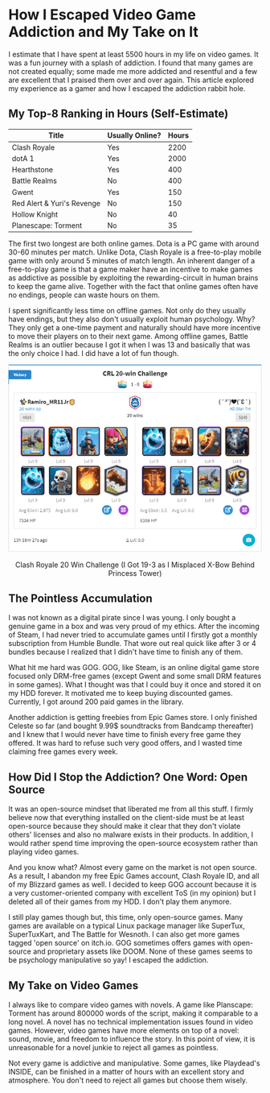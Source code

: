 # How I Escaped Video Game Addiction and My Take on It

I estimate that I have spent at least 5500 hours in my life on video games. It was a fun journey with a splash of addiction. I found that many games are not created equally; some made me more addicted and resentful and a few are excellent that I praised them over and over again. This article explored my experience as a gamer and how I escaped the addiction rabbit hole.

## My Top-8 Ranking in Hours (Self-Estimate)

| Title                      | Usually Online? | Hours |
| -------------------------- | --------------- | ----- |
| Clash Royale               | Yes             | 2200  |
| dotA 1                     | Yes             | 2000  |
| Hearthstone                | Yes             | 400   |
| Battle Realms              | No              | 400   |
| Gwent                      | Yes             | 150   |
| Red Alert & Yuri's Revenge | No              | 150   |
| Hollow Knight              | No              | 40    |
| Planescape: Torment        | No              | 35    |

The first two longest are both online games. Dota is a PC game with around 30-60 minutes per match. Unlike Dota, Clash Royale is a free-to-play mobile game with only around 5 minutes of match length. An inherent danger of a free-to-play game is that a game maker have an incentive to make games as addictive as possible by exploiting the rewarding-circuit in human brains to keep the game alive. Together with the fact that online games often have no endings, people can waste hours on them.

I spent significantly less time on offline games. Not only do they usually have endings, but they also don't usually exploit human psychology. Why? They only get a one-time payment and naturally should have more incentive to move their players on to their next game. Among offline games, Battle Realms is an outlier because I got it when I was 13 and basically that was the only choice I had. I did have a lot of fun though.

![clash royale 19-3 result](https://raw.githubusercontent.com/tkiat/my-writings-public/main/blog-data/image/cr-19_3.png)

<center>Clash Royale 20 Win Challenge (I Got 19-3 as I Misplaced X-Bow Behind Princess Tower)</center>

## The Pointless Accumulation

I was not known as a digital pirate since I was young. I only bought a genuine game in a box and was very proud of my ethics. After the incoming of Steam, I had never tried to accumulate games until I firstly got a monthly subscription from Humble Bundle. That wore out real quick like after 3 or 4 bundles because I realized that I didn't have time to finish any of them.

What hit me hard was GOG. GOG, like Steam, is an online digital game store focused only DRM-free games (except Gwent and some small DRM features in some games). What I thought was that I could buy it once and stored it on my HDD forever. It motivated me to keep buying discounted games. Currently, I got around 200 paid games in the library.

Another addiction is getting freebies from Epic Games store. I only finished Celeste so far (and bought 9.99$ soundtracks from Bandcamp thereafter) and I knew that I would never have time to finish every free game they offered. It was hard to refuse such very good offers, and I wasted time claiming free games every week.

## How Did I Stop the Addiction? One Word: Open Source

It was an open-source mindset that liberated me from all this stuff. I firmly believe now that everything installed on the client-side must be at least open-source because they should make it clear that they don't violate others' licenses and also no malware exists in their products. In addition, I would rather spend time improving the open-source ecosystem rather than playing video games.

And you know what? Almost every game on the market is not open source. As a result, I abandon my free Epic Games account, Clash Royale ID, and all of my Blizzard games as well. I decided to keep GOG account because it is a very customer-oriented company with excellent ToS (in my opinion) but I deleted all of their games from my HDD. I don't play them anymore.

I still play games though but, this time, only open-source games. Many games are available on a typical Linux package manager like SuperTux, SuperTuxKart, and The Battle for Wesnoth. I can also get more games tagged 'open source' on itch.io. GOG sometimes offers games with open-source and proprietary assets like DOOM. None of these games seems to be psychology manipulative so yay! I escaped the addiction.

## My Take on Video Games

I always like to compare video games with novels. A game like Planscape: Torment has around 800000 words of the script, making it comparable to a long novel. A novel has no technical implementation issues found in video games. However, video games have more elements on top of a novel: sound, movie, and freedom to influence the story. In this point of view, it is unreasonable for a novel junkie to reject all games as pointless.

Not every game is addictive and manipulative. Some games, like Playdead's INSIDE, can be finished in a matter of hours with an excellent story and atmosphere. You don't need to reject all games but choose them wisely.
